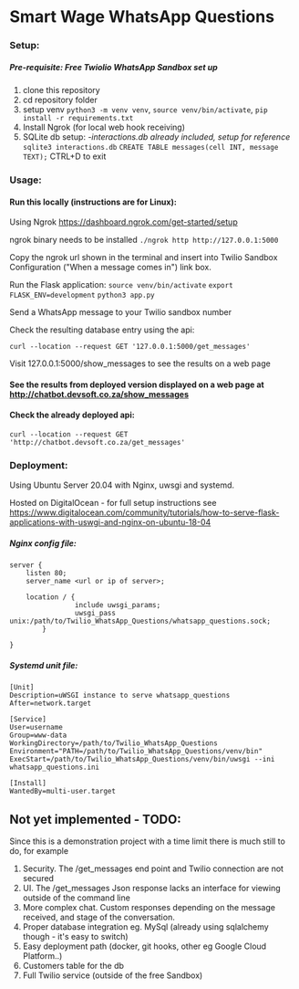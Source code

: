 # Smart Wage WhatsApp Questions 

### Setup:
##### Pre-requisite: Free Twiolio WhatsApp Sandbox set up 
1. clone this repository
2. cd repository folder
3. setup venv `python3 -m venv venv`, `source venv/bin/activate`, `pip install -r requirements.txt`
4. Install Ngrok (for local web hook receiving)
5. SQLite db setup: *-interactions.db already included, setup for reference*
`sqlite3 interactions.db`
`CREATE TABLE messages(cell INT, message TEXT);`
CTRL+D to exit

### Usage: 

#### Run this locally (instructions are for Linux): 
Using Ngrok https://dashboard.ngrok.com/get-started/setup

ngrok binary needs to be installed
`./ngrok http http://127.0.0.1:5000`

Copy the ngrok url shown in the terminal and insert into Twilio Sandbox Configuration ("When a message comes in") link box. 

Run the Flask application:
`source venv/bin/activate`
`export FLASK_ENV=development`
`python3 app.py`

Send a WhatsApp message to your Twilio sandbox number

Check the resulting database entry using the api: 

`curl --location --request GET '127.0.0.1:5000/get_messages'`

Visit 127.0.0.1:5000/show_messages to see the results on a web page
#### See the results from deployed version displayed on a web page at http://chatbot.devsoft.co.za/show_messages

#### Check the already deployed api: 
`curl --location --request GET 'http://chatbot.devsoft.co.za/get_messages'` 

### Deployment: 
Using Ubuntu Server 20.04 with Nginx, uwsgi and systemd. 

Hosted on DigitalOcean - for full setup instructions see https://www.digitalocean.com/community/tutorials/how-to-serve-flask-applications-with-uswgi-and-nginx-on-ubuntu-18-04
##### Nginx config file: 
```
server {
    listen 80;
    server_name <url or ip of server>;

    location / {
                include uwsgi_params;
                uwsgi_pass unix:/path/to/Twilio_WhatsApp_Questions/whatsapp_questions.sock;
        }

}
```
##### Systemd unit file: 

```
[Unit]
Description=uWSGI instance to serve whatsapp_questions
After=network.target

[Service]
User=username
Group=www-data
WorkingDirectory=/path/to/Twilio_WhatsApp_Questions
Environment="PATH=/path/to/Twilio_WhatsApp_Questions/venv/bin"
ExecStart=/path/to/Twilio_WhatsApp_Questions/venv/bin/uwsgi --ini whatsapp_questions.ini

[Install]
WantedBy=multi-user.target
```



## Not yet implemented - TODO: 
Since this is a demonstration project with a time limit there is much still to do, for example
1. Security. The /get_messages end point and Twilio connection are not secured
2. UI. The /get_messages Json response lacks an interface for viewing outside of the command line 
3. More complex chat. Custom responses depending on the message received, and stage of the conversation. 
4. Proper database integration eg. MySql (already using sqlalchemy though - it's easy to switch)
5. Easy deployment path (docker, git hooks, other eg Google Cloud Platform..)
6. Customers table for the db 
7. Full Twilio service (outside of the free Sandbox)